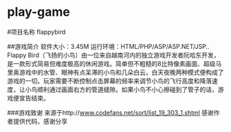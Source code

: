 play-game
=========
#项目名称
flappybird

##游戏简介 
软件大小：3.45M
运行环境：HTML/PHP/ASP/ASP.NET/JSP..
Flappy Bird（飞扬的小鸟）由一位来自越南河内的独立游戏开发者阮哈东开发，是一款形式简易但难度极高的休闲游戏。简单但不粗糙的8比特像素画面、超级马里奥游戏中的水管、眼神有点呆滞的小鸟和几朵白云，白天夜晚两种模式便构成了游戏的一切。玩家需要不断控制点击屏幕的频率来调节小鸟的飞行高度和降落速度，让小鸟顺利通过画面右方的管道缝隙。如果小鸟不小心擦碰到了管子的话，游戏便宣告结束。

###游戏致谢
来源于http://www.codefans.net/sort/list_19_303_1.shtml
感谢作者提供代码，感谢分享
